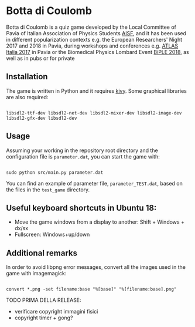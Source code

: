 # Botta di Coulomb 

Botta di Coulomb is a quiz game developed by the Local Committee of Pavia of Italian Association of Physics Students [AISF](http://ai-sf.it/), and it has been used in different popularization contexts e.g. the European Researchers' Night 2017 and 2018 in Pavia, during workshops and conferences e.g. [ATLAS Italia 2017](https://agenda.infn.it/event/13733/) in Pavia or the Biomedical Physics Lombard Event [BiPLE 2018](http://ai-sf.it/biple/), as well as in pubs or for private  

## Installation
The game is written in Python and it requires [kivy](https://kivy.org). Some graphical libraries are also required:
```

libsdl2-ttf-dev libsdl2-net-dev libsdl2-mixer-dev libsdl2-image-dev libsdl2-gfx-dev libsdl2-dev
```

## Usage
Assuming your working in the repository root directory and the configuration file is `parameter.dat`, you can start the game with:
```

sudo python src/main.py parameter.dat
```
You can find an example of parameter file, `parameter_TEST.dat`, based on the files in the `test_game` directory. 

## Useful keyboard shortcuts in Ubuntu 18:
- Move the game windows from a display to another: Shift + Windows + dx/sx
- Fullscreen: Windows+up/down

## Additional remarks

In order to avoid libpng error messages, convert all the images used in the game with imagemagick:
```

convert *.png -set filename:base "%[base]" "%[filename:base].png"
```

TODO PRIMA DELLA RELEASE:
- verificare copyright immagini fisici
- copyright timer + gong?
